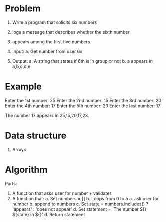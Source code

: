 
# Problem

  1. Write a program that solicits six numbers
  2. logs a message that describes whether the sixth number
  3. appears among the first five numbers.

  1. Input:
    a. Get number from user 6x
  2. Output:
    a. A string that states if 6th is in group or not
    b. a appears in a,b,c,d,e

# Example

Enter the 1st number: 25
Enter the 2nd number: 15
Enter the 3rd number: 20
Enter the 4th number: 17
Enter the 5th number: 23
Enter the last number: 17

The number 17 appears in 25,15,20,17,23.

# Data structure

  1. Arrays

# Algorithm

  Parts:
  1. A function that asks user for number + validates 
  2. A function that:
    a. Set numbers = []
    b. Loops from 0 to 5
      a. ask user for number 
      b. append to numbers 
    c. Set state = numbers.includes() ? 'appears' : 'does not appear'
    d. Set statement = 'The number ${} ${state} in ${}'
    d. Return statement 

